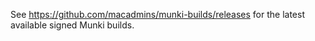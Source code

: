 See https://github.com/macadmins/munki-builds/releases for the latest available signed Munki builds.
